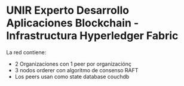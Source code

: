 # UNIR Experto Desarrollo Aplicaciones Blockchain - Infrastructura Hyperledger Fabric

La red contiene:
- 2 Organizaciones con 1 peer por organizaciónç
- 3 nodos orderer con algoritmo de consenso RAFT
- Los peers usan como state database couchdb 
